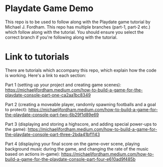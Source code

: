 # Playdate Game Demo
This repo is to be used to follow along with the Playdate game tutorial by Michael J. Fordham. This repo has multiple branches (part-1, part-2 etc.) which follow along with the tutorial. You should ensure you select the correct branch if you're following along with the tutorial.

# Link to tutorials
There are tutorials which accompany this repo, which explain how the code is working. Here's a link to each section:

Part 1 (setting up your project and creating game scenes): https://michaeljfordham.medium.com/how-to-build-a-game-for-the-playdate-console-part-one-ca2aa1bc8349

Part 2 (creating a moveable player, randomly spawning footballs and a goal to protect): https://michaeljfordham.medium.com/how-to-build-a-game-for-the-playdate-console-part-two-6b29f1d89e69

Part 3 (displaying and storing a highscore, and adding special power-ups to the game): https://michaeljfordham.medium.com/how-to-build-a-game-for-the-playdate-console-part-three-2bda41bf1143

Part 4 (displaying your final score on the game-over scene, playing background music during the game, and changing the rate of the music based on actions in-game): https://michaeljfordham.medium.com/how-to-build-a-game-for-the-playdate-console-part-four-e610ad9f485b
